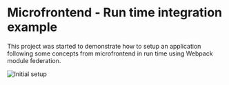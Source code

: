 # Microfrontend - Run time integration example

This project was started to demonstrate how to setup an application following some concepts from microfrontend in run time using Webpack module federation.

![Initial setup](https://github.com/luizcavalieri/ecomm/blob/master/initialsetup.png?raw=true)
